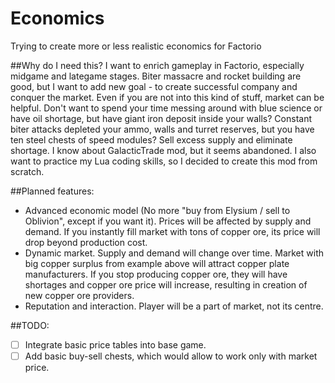 # Economics
Trying to create more or less realistic economics for Factorio

##Why do I need this?
I want to enrich gameplay in Factorio, especially midgame and lategame stages. Biter massacre and rocket building are good, but I want to add new goal - to create successful company and conquer the market. Even if you are not into this kind of stuff, market can be helpful. Don't want to spend your time messing around with blue science or have oil shortage, but have giant iron deposit inside your walls? Constant biter attacks depleted your ammo, walls and turret reserves, but you have ten steel chests of speed modules? Sell excess supply and eliminate shortage.
I know about GalacticTrade mod, but it seems abandoned. I also want to practice my Lua coding skills, so I decided to create this mod from scratch.

##Planned features:
- Advanced economic model (No more "buy from Elysium / sell to Oblivion", except if you want it). Prices will be affected by supply and demand. If you instantly fill market with tons of copper ore, its price will drop beyond production cost.
- Dynamic market. Supply and demand will change over time. Market with big copper surplus from example above will attract copper plate manufacturers. If you stop producing copper ore, they will have shortages and copper ore price will increase, resulting in creation of new copper ore providers.
- Reputation and interaction. Player will be a part of market, not its centre.

##TODO:
- [ ] Integrate basic price tables into base game.
- [ ] Add basic buy-sell chests, which would allow to work only with market price.
